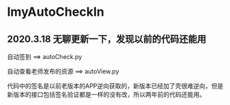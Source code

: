 # lmyAutoCheckIn

## 2020.3.18 无聊更新一下，发现以前的代码还能用

自动签到 ==> autoCheck.py

自动查看老师发布的资源  ==>  autoView.py

代码中的签名是以前老版本的APP逆向获取的，新版本已经加了壳很难逆向，但是新版本的接口包括签名验证都是一样的没有改，所以两年前的代码还能用。

